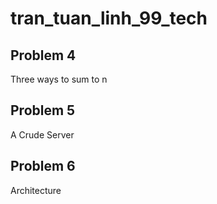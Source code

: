 # tran_tuan_linh_99_tech

## Problem 4
Three ways to sum to n

## Problem 5
A Crude Server

## Problem 6
Architecture
